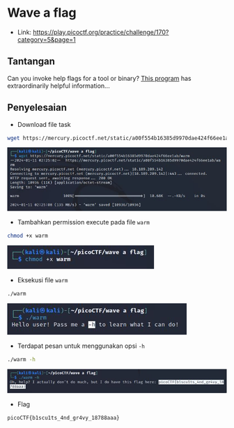 # Wave a flag
- Link: https://play.picoctf.org/practice/challenge/170?category=5&page=1

## Tantangan
Can you invoke help flags for a tool or binary? [This program](https://mercury.picoctf.net/static/a00f554b16385d9970dae424f66ee1ab/warm) has extraordinarily helpful information...

## Penyelesaian
- Download file task
```sh
wget https://mercury.picoctf.net/static/a00f554b16385d9970dae424f66ee1ab/warm
```

![alt text](https://github.com/rahardian-dwi-saputra/picoCTF-writeup/blob/main/General%20Skills/wave%20a%20flag/assets/wave%20a%20flag%201.JPG)

- Tambahkan permission execute pada file `warm`
```sh
chmod +x warm
```

![alt text](https://github.com/rahardian-dwi-saputra/picoCTF-writeup/blob/main/General%20Skills/wave%20a%20flag/assets/wave%20a%20flag%202.JPG)

- Eksekusi file `warm`
```sh
./warm
```

![alt text](https://github.com/rahardian-dwi-saputra/picoCTF-writeup/blob/main/General%20Skills/wave%20a%20flag/assets/wave%20a%20flag%203.JPG)

- Terdapat pesan untuk menggunakan opsi `-h`
```sh
./warm -h
```

![alt text](https://github.com/rahardian-dwi-saputra/picoCTF-writeup/blob/main/General%20Skills/wave%20a%20flag/assets/wave%20a%20flag%204.JPG)

- Flag
```sh
picoCTF{b1scu1ts_4nd_gr4vy_18788aaa}
```